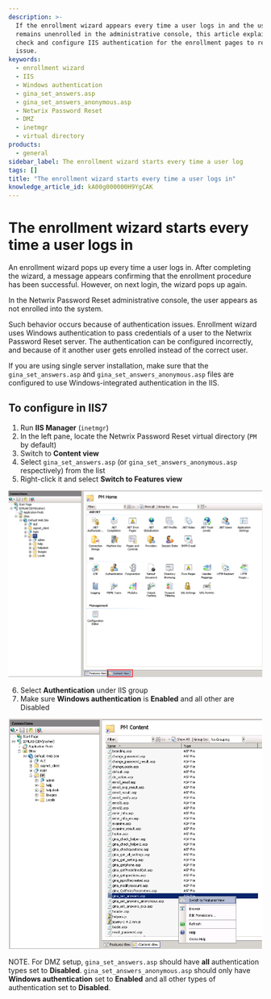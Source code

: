 ```yaml
---
description: >-
  If the enrollment wizard appears every time a user logs in and the user
  remains unenrolled in the administrative console, this article explains how to
  check and configure IIS authentication for the enrollment pages to resolve the
  issue.
keywords:
  - enrollment wizard
  - IIS
  - Windows authentication
  - gina_set_answers.asp
  - gina_set_answers_anonymous.asp
  - Netwrix Password Reset
  - DMZ
  - inetmgr
  - virtual directory
products:
  - general
sidebar_label: The enrollment wizard starts every time a user log
tags: []
title: "The enrollment wizard starts every time a user logs in"
knowledge_article_id: kA00g000000H9YgCAK
---
```


# The enrollment wizard starts every time a user logs in

An enrollment wizard pops up every time a user logs in. After completing the wizard, a message appears confirming that the enrollment procedure has been successful. However, on next login, the wizard pops up again.

In the Netwrix Password Reset administrative console, the user appears as not enrolled into the system.

Such behavior occurs because of authentication issues. Enrollment wizard uses Windows authentication to pass credentials of a user to the Netwrix Password Reset server. The authentication can be configured incorrectly, and because of it another user gets enrolled instead of the correct user.

If you are using single server installation, make sure that the `gina_set_answers.asp` and `gina_set_answers_anonymous.asp` files are configured to use Windows-integrated authentication in the IIS.

## To configure in IIS7

1. Run **IIS Manager** (`inetmgr`)
2. In the left pane, locate the Netwrix Password Reset virtual directory (`PM` by default)
3. Switch to **Content view**
4. Select `gina_set_answers.asp` (or `gina_set_answers_anonymous.asp` respectively) from the list
5. Right-click it and select **Switch to Features view**

![User-added image](./images/ka04u00000116eO_0EM700000004xJ3.png)

6. Select **Authentication** under IIS group
7. Make sure **Windows authentication** is **Enabled** and all other are Disabled

![User-added image](./images/ka04u00000116eO_0EM700000004xJI.png)

NOTE. For DMZ setup, `gina_set_answers.asp` should have **all** authentication types set to **Disabled**. `gina_set_answers_anonymous.asp` should only have **Windows authentication** set to **Enabled** and all other types of authentication set to **Disabled**.
